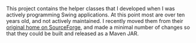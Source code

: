 This project contains the helper classes that I developed when I was actively
programming Swing applications. At this point most are over ten years old, and
not actively maintained. I recently moved them from their [original home on
SourceForge](https://sourceforge.net/projects/swinglib/), and made a minimal
number of changes so that they could be built and released as a Maven JAR.

